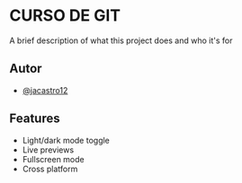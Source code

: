 # CURSO DE GIT

A brief description of what this project does and who it's for


## Autor

- [@jacastro12](https://www.github.com/octokatherine)


## Features

- Light/dark mode toggle
- Live previews
- Fullscreen mode
- Cross platform

